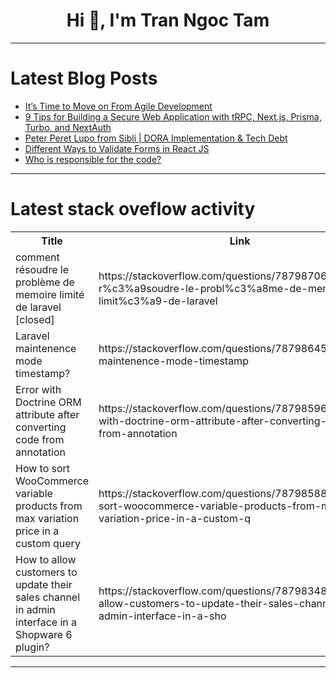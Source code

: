 <h1 align="center">Hi 👋, I'm Tran Ngoc Tam</h1>

---

# Latest Blog Posts 
<!-- BLOG-POST-LIST:START -->
- [It’s Time to Move on From Agile Development](https://dev.to/safdarali/its-time-to-move-on-from-agile-development-emp)
- [9 Tips for Building a Secure Web Application with tRPC, Next.js, Prisma, Turbo, and NextAuth](https://dev.to/ktmouk/9-tips-for-building-a-secure-web-application-with-trpc-nextjs-prisma-turbo-and-nextauth-55l2)
- [Peter Peret Lupo from Sibli | DORA Implementation &amp; Tech Debt](https://dev.to/grocto/peter-peret-lupo-from-sibli-dora-implementation-tech-debt-4k60)
- [Different Ways to Validate Forms in React JS](https://dev.to/muhammedshamal/different-ways-to-validate-forms-in-react-js-563j)
- [Who is responsible for the code?](https://dev.to/developerslife/who-is-responsible-for-the-code-4nnn)
<!-- BLOG-POST-LIST:END -->

---

# Latest stack oveflow activity
<table>
  <tr><th>Title</th><th>Link</th></tr>
  <!-- STACKOVERFLOW:START --><tr><td>comment résoudre le problème de memoire limité de laravel [closed]</td><td>https://stackoverflow.com/questions/78798706/comment-r%c3%a9soudre-le-probl%c3%a8me-de-memoire-limit%c3%a9-de-laravel</td></tr><tr><td>Laravel maintenence mode timestamp?</td><td>https://stackoverflow.com/questions/78798645/laravel-maintenence-mode-timestamp</td></tr><tr><td>Error with Doctrine ORM attribute after converting code from annotation</td><td>https://stackoverflow.com/questions/78798596/error-with-doctrine-orm-attribute-after-converting-code-from-annotation</td></tr><tr><td>How to sort WooCommerce variable products from max variation price in a custom query</td><td>https://stackoverflow.com/questions/78798588/how-to-sort-woocommerce-variable-products-from-max-variation-price-in-a-custom-q</td></tr><tr><td>How to allow customers to update their sales channel in admin interface in a Shopware 6 plugin?</td><td>https://stackoverflow.com/questions/78798348/how-to-allow-customers-to-update-their-sales-channel-in-admin-interface-in-a-sho</td></tr><!-- STACKOVERFLOW:END -->
</table>

---


